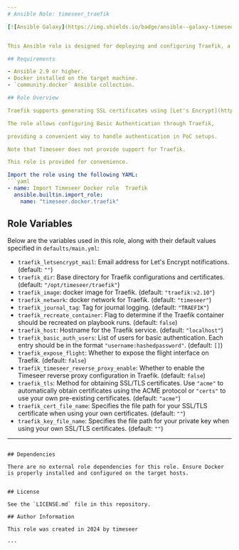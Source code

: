 ```yaml
---
# Ansible Role: timeseer_traefik

[![Ansible Galaxy](https://img.shields.io/badge/ansible--galaxy-timeseer_traefik-yellow.svg)](https://galaxy.ansible.com/user/timeseer_reverse_proxy)


This Ansible role is designed for deploying and configuring Traefik, a modern HTTP reverse proxy and load balancer, with a focus on integrating Let's Encrypt for SSL/TLS certificates. It includes tasks for checking prerequisites, preparing directories, basic authentication, templating configuration files, and running Traefik in a Docker container.

## Requirements

- Ansible 2.9 or higher.
- Docker installed on the target machine.
- `community.docker` Ansible collection.

## Role Overview

Traefik supports generating SSL certificates using [Let's Encrypt](https://letsencrypt.org/).

The role allows configuring Basic Authentication through Traefik,

providing a convenient way to handle authentication in PoC setups.

Note that Timeseer does not provide support for Traefik.

This role is provided for convenience.

Import the role using the following YAML:
```yaml
- name: Import Timeseer Docker role  Traefik
  ansible.builtin.import_role:
    name: "timeseer.docker.traefik"
```
## Role Variables

Below are the variables used in this role, along with their default values specified in `defaults/main.yml`:

- `traefik_letsencrypt_mail`: Email address for Let's Encrypt notifications. (default: `""`)
- `traefik_dir`: Base directory for Traefik configurations and certificates. (default: `"/opt/timeseer/traefik"`)
- `traefik_image`: docker image for Traefik. (default: `"traefik:v2.10"`)
- `traefik_network`: docker network for Traefik. (default: `"timeseer"`)
- `traefik_journal_tag`: Tag for journal logging. (default: `"TRAEFIK"`)
- `traefik_recreate_container`: Flag to determine if the Traefik container should be recreated on playbook runs. (default: `false`)
- `traefik_host`: Hostname for the Traefik service. (default: `"localhost"`)
- `traefik_basic_auth_users`: List of users for basic authentication. Each entry should be in the format `"username:hashedpassword"`. (default: `[]`)
- `traefik_expose_flight`: Whether to expose the flight interface on Traefik. (default: `false`)
- `traefik_timeseer_reverse_proxy_enable`: Whether to enable the Timeseer reverse proxy configuration in Traefik. (default: `false`)
- `traefik_tls`: Method for obtaining SSL/TLS certificates. Use `"acme"` to automatically obtain certificates using the ACME protocol or `"certs"` to use your own pre-existing certificates. (default: `"acme"`)
- `traefik_cert_file_name`: Specifies the file path for your SSL/TLS certificate when using your own certificates. (default: `""`)
- `traefik_key_file_name`: Specifies the file path for your private key when using your own SSL/TLS certificates. (default: `""`)
--- 
```

## Dependencies

There are no external role dependencies for this role. Ensure Docker is properly installed and configured on the target hosts.


## License

See the `LICENSE.md` file in this repository.

## Author Information

This role was created in 2024 by timeseer

---
